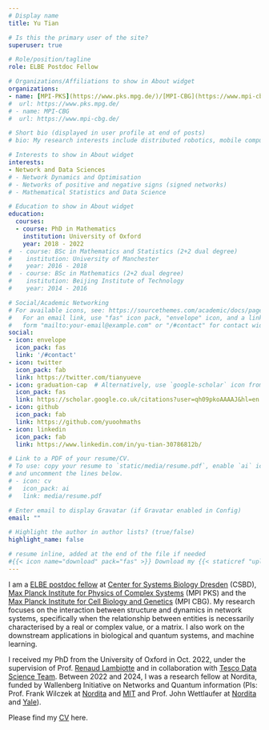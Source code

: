 ```yaml
---
# Display name
title: Yu Tian

# Is this the primary user of the site?
superuser: true

# Role/position/tagline
role: ELBE Postdoc Fellow 

# Organizations/Affiliations to show in About widget
organizations:
- name: [MPI-PKS](https://www.pks.mpg.de/)/[MPI-CBG](https://www.mpi-cbg.de/)/[CSBD](https://www.csbdresden.de/) 
#  url: https://www.pks.mpg.de/
# - name: MPI-CBG
#  url: https://www.mpi-cbg.de/

# Short bio (displayed in user profile at end of posts)
# bio: My research interests include distributed robotics, mobile computing and programmable matter.

# Interests to show in About widget
interests:
- Network and Data Sciences
# - Network Dynamics and Optimisation
# - Networks of positive and negative signs (signed networks)
# - Mathematical Statistics and Data Science

# Education to show in About widget
education:
  courses:
  - course: PhD in Mathematics
    institution: University of Oxford
    year: 2018 - 2022
#  - course: BSc in Mathematics and Statistics (2+2 dual degree)
#    institution: University of Manchester
#    year: 2016 - 2018
#  - course: BSc in Mathematics (2+2 dual degree)
#    institution: Beijing Institute of Technology
#    year: 2014 - 2016

# Social/Academic Networking
# For available icons, see: https://sourcethemes.com/academic/docs/page-builder/#icons
#   For an email link, use "fas" icon pack, "envelope" icon, and a link in the
#   form "mailto:your-email@example.com" or "/#contact" for contact widget.
social:
- icon: envelope
  icon_pack: fas
  link: '/#contact'
- icon: twitter
  icon_pack: fab
  link: https://twitter.com/tianyueve
- icon: graduation-cap  # Alternatively, use `google-scholar` icon from `ai` icon pack
  icon_pack: fas
  link: https://scholar.google.co.uk/citations?user=qh09pkoAAAAJ&hl=en
- icon: github
  icon_pack: fab
  link: https://github.com/yuoohmaths
- icon: linkedin
  icon_pack: fab
  link: https://www.linkedin.com/in/yu-tian-30786812b/

# Link to a PDF of your resume/CV.
# To use: copy your resume to `static/media/resume.pdf`, enable `ai` icons in `params.toml`, 
# and uncomment the lines below.
# - icon: cv
#   icon_pack: ai
#   link: media/resume.pdf

# Enter email to display Gravatar (if Gravatar enabled in Config)
email: ""

# Highlight the author in author lists? (true/false)
highlight_name: false

# resume inline, added at the end of the file if needed
#{{< icon name="download" pack="fas" >}} Download my {{< staticref "uploads/cv.pdf" "newtab" >}}CV{{< /staticref >}}.
---
```


I am a [ELBE postdoc fellow](https://www.csbdresden.de/join-us/as-a-postdoc/) at [Center for Systems Biology Dresden](https://www.csbdresden.de/) (CSBD),  [Max Planck Institute for Physics of Complex Systems](https://www.pks.mpg.de/) (MPI PKS) and the [Max Planck Institute for Cell Biology and Genetics](https://www.mpi-cbg.de/) (MPI CBG). My research focuses on the interaction between structure and dynamics in network systems, specifically when the relationship between entities is necessarily characterised by a real or complex value, or a matrix. I also work on the downstream applications in biological and quantum systems, and machine learning. 

I received my PhD from the University of Oxford in Oct. 2022, under the supervision of Prof. [Renaud Lambiotte](https://www.maths.ox.ac.uk/people/renaud.lambiotte/) and in collaboration with [Tesco Data Science Team](https://www.tesco.com/). Between 2022 and 2024, I was a research fellow at Nordita, funded by Wallenberg Initiative on Networks and Quantum information (PIs: Prof. Frank Wilczek at [Nordita](https://www.nordita.org/people/staff/index.php?u=frank.wilczek) and [MIT](https://physics.mit.edu/faculty/frank-wilczek/) and Prof. John Wettlaufer at [Nordita](https://www.nordita.org/people/staff/index.php?u=john.wettlaufer) and [Yale](https://physics.yale.edu/people/john-wettlaufer)).

Please find my [CV](https://ytian.netlify.app/uploads/cv.pdf) here.
